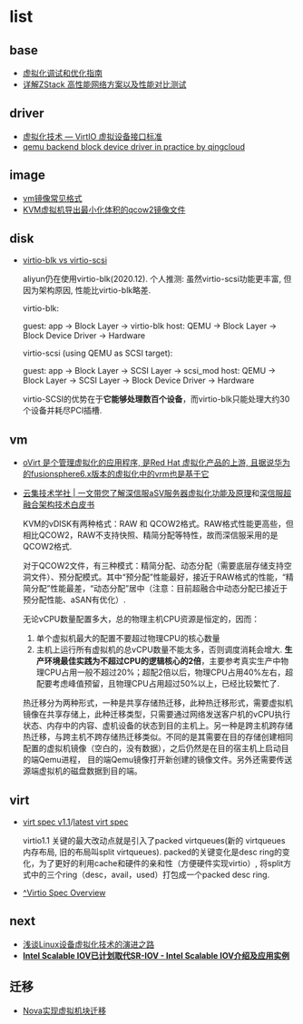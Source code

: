 # list

## base
- [虚拟化调试和优化指南](https://access.redhat.com/documentation/zh-cn/red_hat_enterprise_linux/7/html/virtualization_tuning_and_optimization_guide)
- [详解ZStack 高性能网络方案以及性能对比测试](https://www.zstack.io/recentnews/marketing_voice/2022/0704/2391.html)

## driver
- [虚拟化技术 — VirtIO 虚拟设备接口标准](https://mp.weixin.qq.com/s?__biz=MzI3MDM0NjU3MA==&mid=2247486117&idx=1&sn=6ed2b543774e553093e33d29f8658e1f&chksm=ead33a80dda4b39609813bd1baffa9a4b45bc75284100d51eab6251ca1628e9494be78408caa&token=751397496&lang=zh_CN&scene=21#wechat_redirect)
- [qemu backend block device driver in practice by qingcloud](/misc/pdf/virt/qingcloud_block_device_driver.pdf)

## image
- [vm镜像常见格式](https://support.huaweicloud.com/productdesc-ims/zh-cn_topic_0089615820.html)
- [KVM虚拟机导出最小化体积的qcow2镜像文件](https://www.moonfly.net/archives/50.html)

## disk
- [virtio-blk vs virtio-scsi](https://mpolednik.github.io/2017/01/23/virtio-blk-vs-virtio-scsi/)

    aliyun仍在使用virtio-blk(2020.12). 个人推测: 虽然virtio-scsi功能更丰富, 但因为架构原因, 性能比virtio-blk略差.

    virtio-blk:

    guest: app -> Block Layer -> virtio-blk
    host: QEMU -> Block Layer -> Block Device Driver -> Hardware

    virtio-scsi (using QEMU as SCSI target):

    guest: app -> Block Layer -> SCSI Layer -> scsi_mod
    host: QEMU -> Block Layer -> SCSI Layer -> Block Device Driver -> Hardware

    virtio-SCSI的优势在于**它能够处理数百个设备**，而virtio-blk只能处理大约30个设备并耗尽PCI插槽.

## vm
- [oVirt 是个管理虚拟化的应用程序, 是Red Hat 虚拟化产品的上游, 且据说华为的fusionsphere6.x版本的虚拟化中的vrm也是基于它](https://wiki.centos.org/zh/HowTos/oVirt)
- [云集技术学社 | 一文带您了解深信服aSV服务器虚拟化功能及原理](https://www.51cto.com/article/686566.html)和[深信服超融合架构技术白皮书](https://jsits-image.oss-cn-beijing.aliyuncs.com/sangfor-hci.pdf)

    KVM的vDISK有两种格式：RAW 和 QCOW2格式。RAW格式性能更高些，但相比QCOW2，RAW不支持快照、精简分配等特性，故而深信服采用的是QCOW2格式.

    对于QCOW2文件，有三种模式：精简分配、动态分配（需要底层存储支持空洞文件）、预分配模式。其中“预分配”性能最好，接近于RAW格式的性能，“精简分配”性能最差，“动态分配”居中（注意：目前超融合中动态分配已接近于预分配性能、aSAN有优化）.

    无论vCPU数量配置多大，总的物理主机CPU资源是恒定的，因而：
    1. 单个虚拟机最大的配置不要超过物理CPU的核心数量
    1. 主机上运行所有虚拟机的总vCPU数量不能太多，否则调度消耗会增大. **生产环境最佳实践为不超过CPU的逻辑核心的2倍**，主要参考真实生产中物理CPU占用一般不超过20%；超配2倍以后，物理CPU占用40%左右，超配要考虑峰值预留，且物理CPU占用超过50%以上，已经比较繁忙了.

    热迁移分为两种形式，一种是共享存储热迁移，此种热迁移形式，需要虚拟机镜像在共享存储上，此种迁移类型，只需要通过网络发送客户机的vCPU执行状态、内存中的内容、虚机设备的状态到目的主机上。另一种是跨主机跨存储热迁移，与跨主机不跨存储热迁移类似。不同的是其需要在目的存储创建相同配置的虚拟机镜像（空白的，没有数据），之后仍然是在目的宿主机上启动目的端Qemu进程， 目的端Qemu镜像打开新创建的镜像文件。另外还需要传送源端虚拟机的磁盘数据到目的端。

## virt
- [virt spec v1.1](http://docs.oasis-open.org/virtio/virtio/v1.1/virtio-v1.1.html)/[latest virt spec](https://github.com/oasis-tcs/virtio-spec)

    virtio1.1 关键的最大改动点就是引入了packed virtqueues(新的 virtqueues 内存布局, 旧的布局叫split virtqueues). packed的关键变化是desc ring的变化，为了更好的利用cache和硬件的亲和性（方便硬件实现virtio）, 将split方式中的三个ring（desc，avail，used）打包成一个packed desc ring.
- [^Virtio Spec Overview](https://kernelgo.org/virtio-overview.html)

## next
- [浅谈Linux设备虚拟化技术的演进之路](https://www.modb.pro/db/110904)
- **[Intel Scalable IOV已计划取代SR-IOV - Intel Scalable IOV介绍及应用实例](https://mp.weixin.qq.com/s/u76IZhPSFdVtGt1ar5DR5g)**

## 迁移
- [Nova实现虚拟机块迁移](http://niusmallnan.com/_build/html/_templates/openstack/block_migration.html)